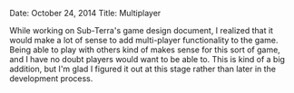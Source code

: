Date: October 24, 2014
Title: Multiplayer

While working on Sub-Terra's game design document, I realized that it would make a lot of sense to add multi-player functionality to the game. Being able to play with others kind of makes sense for this sort of game, and I have no doubt players would want to be able to. This is kind of a big addition, but I'm glad I figured it out at this stage rather than later in the development process.
